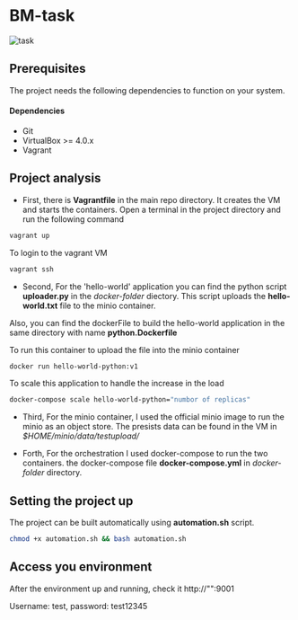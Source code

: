 # BM-task

![task](https://user-images.githubusercontent.com/21218053/151374227-bcf2f14a-619b-496b-b682-5538dab1e127.png)

## Prerequisites

The project needs the following dependencies to function on your system. 

#### Dependencies

- Git
- VirtualBox >= 4.0.x
- Vagrant 

## Project analysis 

- First, there is **Vagrantfile** in the main repo directory. It creates the VM and starts the containers. Open a terminal in the project directory and run the following command

```bash 
vagrant up 
```

To login to the vagrant VM 

```bash
vagrant ssh
```

- Second, For the 'hello-world' application you can find the python script **uploader.py** in the *docker-folder* diectory. This script uploads the **hello-world.txt** file to the minio container. 

Also, you can find the dockerFile to build the hello-world application in the same directory with name **python.Dockerfile**

To run this container to upload the file into the minio container 

```bash
docker run hello-world-python:v1
```

To scale this application to handle the increase in the load

```bash
docker-compose scale hello-world-python="numbor of replicas"
```

- Third, For the minio container, I used the official minio image to run the minio as an object store. The presists data can be found in the VM in *$HOME/minio/data/testupload/*

- Forth, For the orchestration I used docker-compose to run the two containers. the docker-compose file **docker-compose.yml** in *docker-folder* directory.

## Setting the project up

The project can be built automatically using **automation.sh** script.

```bash
chmod +x automation.sh && bash automation.sh
```

## Access you environment

After the environment up and running, check it http://"<machine ip>":9001

Username: test, password: test12345

